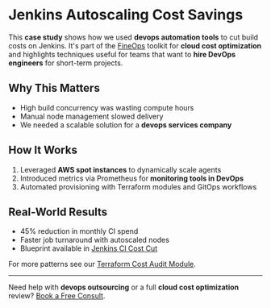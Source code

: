 # Jenkins Autoscaling Cost Savings

This **case study** shows how we used **devops automation tools** to cut build costs on Jenkins. It's part of the [FineOps](../README.md) toolkit for **cloud cost optimization** and highlights techniques useful for teams that want to **hire DevOps engineers** for short-term projects.

## Why This Matters
- High build concurrency was wasting compute hours
- Manual node management slowed delivery
- We needed a scalable solution for a **devops services company**

## How It Works
1. Leveraged **AWS spot instances** to dynamically scale agents
2. Introduced metrics via Prometheus for **monitoring tools in DevOps**
3. Automated provisioning with Terraform modules and GitOps workflows

## Real-World Results
- 45% reduction in monthly CI spend
- Faster job turnaround with autoscaled nodes
- Blueprint available in [Jenkins CI Cost Cut](../jenkins-ci-cost-cut/README.md)

For more patterns see our [Terraform Cost Audit Module](../terraform-cost-audit-module/README.md).

---
Need help with **devops outsourcing** or a full **cloud cost optimization** review? [Book a Free Consult](https://cal.com/fineops-demo).
